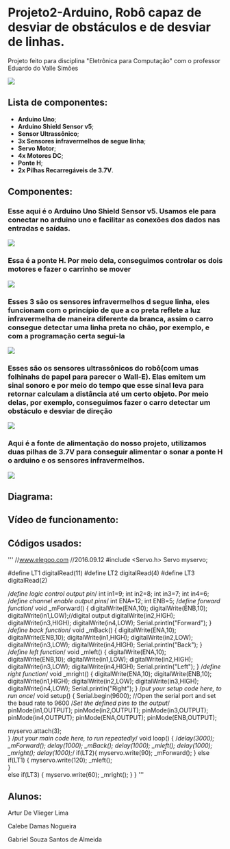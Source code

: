 # Projeto2-Arduino, Robô capaz de desviar de obstáculos e de desviar de linhas.
Projeto feito para disciplina "Eletrônica para Computação" com o professor Eduardo do Valle Simões

<img src="./imagens_robo/robo_frente.jpeg">

## Lista de componentes:
* **Arduino Uno**;
* **Arduino Shield Sensor v5**;
* **Sensor Ultrassônico**;
* **3x Sensores infravermelhos de segue linha**;
* **Servo Motor**;
* **4x Motores DC**;
* **Ponte H**;
* **2x Pilhas Recarregáveis de 3.7V**.

## Componentes:
<h3>Esse aqui é o Arduino Uno Shield Sensor v5. Usamos ele para conectar no arduino uno e facilitar as conexões dos dados nas entradas e saídas.</h3>
<img src="./imagens_robo/robo_arduino.jpeg"> 

<h3>Essa é a ponte H. Por meio dela, conseguimos controlar os dois motores e fazer o carrinho se mover</h3>
<img src="./imagens_robo/robo_ponteH.jpeg">

<h3>Esses 3 são os sensores infravermelhos d segue linha, eles funcionam com o princípio de que a co preta reflete a luz infravermelha de maneira diferente da branca, assim o carro consegue detectar uma linha preta no chão, por exemplo, e com a programação certa segui-la</h3>
<img src="./imagens_robo/robo_baixo.jpeg">

<h3>Esses são os sensores ultrassônicos do robô(com umas folhinahs de papel para parecer o Wall-E). Elas emitem um sinal sonoro e por meio do tempo que esse sinal leva para retornar calculam a distância até um certo objeto. Por meio delas, por exemplo, conseguimos fazer o carro detectar um obstáculo e desviar de direção<p></h3>
<img src="./imagens_robo/sonar.jpeg">

<h3>Aqui é a fonte de alimentação do nosso projeto, utilizamos duas pilhas de 3.7V para conseguir alimentar o sonar a ponte H o arduino e os sensores infravermelhos.<p></h3>
<img src="./imagens_robo/robo_bateria.jpeg">



## Diagrama:

## Vídeo de funcionamento:

## Códigos usados:

'''
//www.elegoo.com
//2016.09.12
#include <Servo.h>
Servo myservo;


#define LT1 digitalRead(11)
#define LT2 digitalRead(4)
#define LT3 digitalRead(2)


/*define logic control output pin*/
int in1=9;
int in2=8;
int in3=7;
int in4=6;
/*define channel enable output pins*/
int ENA=12;
int ENB=5;
/*define forward function*/
void _mForward()
{ 
  digitalWrite(ENA,10);
  digitalWrite(ENB,10);
  digitalWrite(in1,LOW);//digital output
  digitalWrite(in2,HIGH);
  digitalWrite(in3,HIGH);
  digitalWrite(in4,LOW);
  Serial.println("Forward");
}
/*define back function*/
void _mBack()
{
  digitalWrite(ENA,10);
  digitalWrite(ENB,10);
  digitalWrite(in1,HIGH);
  digitalWrite(in2,LOW);
  digitalWrite(in3,LOW);
  digitalWrite(in4,HIGH);
  Serial.println("Back");
}
/*define left function*/
void _mleft()
{
  digitalWrite(ENA,10);
  digitalWrite(ENB,10);
  digitalWrite(in1,LOW);
  digitalWrite(in2,HIGH);
  digitalWrite(in3,LOW);
  digitalWrite(in4,HIGH);
  Serial.println("Left");
}
/*define right function*/
void _mright()
{
  digitalWrite(ENA,10);
  digitalWrite(ENB,10);
  digitalWrite(in1,HIGH);
  digitalWrite(in2,LOW);
  digitalWrite(in3,HIGH);
  digitalWrite(in4,LOW);
  Serial.println("Right");
}
/*put your setup code here, to run once*/
void setup() {
 Serial.begin(9600); //Open the serial port and set the baud rate to 9600
/*Set the defined pins to the output*/
  pinMode(in1,OUTPUT);
  pinMode(in2,OUTPUT);
  pinMode(in3,OUTPUT);
  pinMode(in4,OUTPUT);
  pinMode(ENA,OUTPUT);
  pinMode(ENB,OUTPUT);
  
  myservo.attach(3);  
}
/*put your main code here, to run repeatedly*/
void loop() {
/*delay(3000);
_mForward();
delay(1000);
_mBack();
delay(1000);
_mleft();
delay(1000);
_mright();
delay(1000);*/
  if(LT2){
    myservo.write(90);
    _mForward();
  }
  else if(LT1) { 
    myservo.write(120);
    _mleft();                            
  }   
  else if(LT3) {
    myservo.write(60);
    _mright();
  }
}
'''

## Alunos:

Artur De Vlieger Lima

Calebe Damas Nogueira

Gabriel Souza Santos de Almeida

